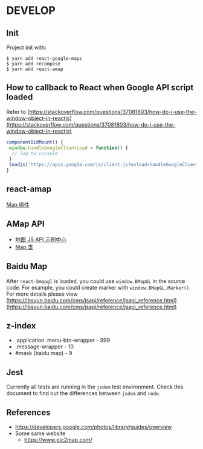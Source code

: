 # DEVELOP

## Init

Project init with:

```
$ yarn add react-google-maps
$ yarn add recompose
$ yarn add react-amap

```

## How to callback to React when Google API script loaded

Refer to [https://stackoverflow.com/questions/37081803/how-do-i-use-the-window-object-in-reactjs](https://stackoverflow.com/questions/37081803/how-do-i-use-the-window-object-in-reactjs)

```js
componentDidMount() {
 window.handleGoogleClientLoad = function() {
  // log to console
 }
 loadjs('https://apis.google.com/js/client.js?onload=handleGoogleClientLoad')
}
```

## react-amap

[Map 组件](https://elemefe.github.io/react-amap/components/map)

## AMap API

- [地图 JS API 示例中心](https://lbs.amap.com/demo-center/js-api)
- [Map 类](https://lbs.amap.com/api/javascript-api/reference/map)

## Baidu Map

After `react-bmapgl` is loaded, you could use `window.BMapGL` in the source code.
For example, you could create marker with `window.BMapGL.Marker()`.
For more details please view [https://lbsyun.baidu.com/cms/jsapi/reference/jsapi_reference.html](https://lbsyun.baidu.com/cms/jsapi/reference/jsapi_reference.html)

## z-index

- .application .menu-btn-wrapper - 999
- .message-wrapper - 10
- #mask (baidu map) - 9

## Jest

Currently all tests are running in the `jsdom` test environment. Check this document to find out the differences between `jsdom` and `node`.

## References

- https://developers.google.com/photos/library/guides/overview
- Some same website
  - https://www.pic2map.com/
